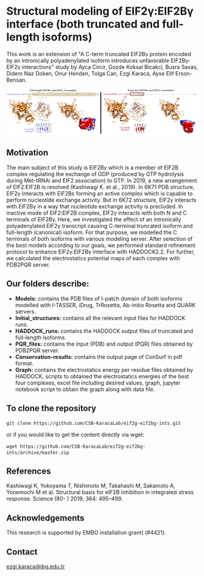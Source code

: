 # Structural modeling of EIF2γ:EIF2Bγ interface (both truncated and full-length isoforms)

This work is an extension of "A C-term truncated EIF2Bγ protein encoded by an intronically polyadenylated isoform introduces unfavorable EIF2Bγ-EIF2γ interactions" study by Ayca Circir, Gozde Koksal Bicakci, Busra Savas, Didem Naz Doken, Onur Henden, Tolga Can, Ezgi Karaca, Ayse Elif Erson-Bensan.

<img src="logo.jpg" alt="logo" />

## Motivation
The main subject of this study is EIF2Bγ which is a member of EIF2B complex regulating the exchange of GDP (produced by GTP hydrolysis during Met-tRNAi and EIF2 association) to GTP. In 2019, a new arrangement of EIF2:EIF2B is resolved (Kashiwagi K. et al., 2019). In 6K71 PDB structure, EIF2γ interacts with EIF2Bε forming an active complex which is capable to perform nucleotide exchange activity. But in 6K72 structure, EIF2γ interacts with EIF2Bγ in a way that nucleotide exchange activity is precluded. In inactive mode of EIF2:EIF2B complex, EIF2γ interacts with both N and C terminals of EIF2Bγ. Here, we investigated the effect of an intronically polyadenylated EIF2γ transcript causing C-terminal truncated isoform and full-length (canonical) isoform. For that purpose, we modelled the C terminals of both isoforms with various modeling server. After selection of the best models according to our goals, we performed standard refinement protocol to enhance EIF2γ:EIF2Bγ interface with HADDOCK2.2. For further, we calculated the electrostatics potential maps of each complex with PDB2PQR server. 


## Our folders describe:

- **Models:** contains the PDB files of I-patch domain of both isoforms modelled with I-TASSER, iDrug, TrRosetta, Ab-initio Rosetta and QUARK servers. 
- **Initial_structures:** contains all the relevant input files for HADDOCK runs.
- **HADDOCK_runs:** contains the HADDOCK output files of truncated and full-length isoforms.
- **PQR_files:** contains the input (PDB) and output (PQR) files obtained by PDB2PQR server.
- **Conservation-results:** contains the output page of ConSurf in pdf format.
- **Graph:** contains the electrostatics energy per residue files obtained by HADDOCK, scripts to obtained the electrostatics energies of the best four complexes, excel file including desired values, graph, jupyter notebook script to obtain the graph along with data file. 


  
## To clone the repository

```
git clone https://github.com/CSB-KaracaLab/eif2g-eif2bg-ints.git
```
or if you would like to get the content directly via wget:
```
wget https://github.com/CSB-KaracaLab/eif2g-eif2bg-ints/archive/master.zip
```

## References

Kashiwagi K, Yokoyama T, Nishimoto M, Takahashi M, Sakamoto A, Yonemochi M et al. Structural basis for eIF2B inhibition in integrated stress response. Science (80- ) 2019; 364: 495–499.

## Acknowledgements
This research is supported by EMBO installation grant( (#4421). 

## Contact 
ezgi.karaca@ibg.edu.tr
